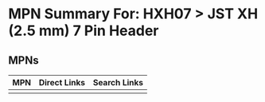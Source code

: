



# MPN Summary For: HXH07 > JST XH (2.5 mm) 7 Pin Header

## MPNs
  

|MPN|Direct Links|Search Links|
| :--- | :--- | :--- |
||||
